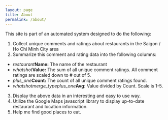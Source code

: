 ```yaml
---
layout: page
title: About
permalink: /about/
---
```


This site is part of an automated system designed to do the following:

1. Collect unique comments and ratings about restaurants in the Saigon / Ho Chi Minh City area
2. Summarize this comment and rating data into the following columns:
  + <i class="material-icons">restaurant</i>**Name:** The name of the restaurant 
  + <i class="material-icons">whatshot</i>**Value:** The sum of all unique comment ratings.  All comment ratings are scaled down to # out of 5. 
  + <i class="material-icons">plus_one</i>**Count:** The count of all unique comment ratings found.
  + <i class="material-icons">whatshot</i><i class="material-icons">merge_type</i><i class="material-icons">plus_one</i>**Avg:** Value divided by Count.  Scale is 1-5. 
3. Display the above data in an interesting and easy to use way.
4. Utilize the Google Maps javascript library to display up-to-date restaurant and location information.
5. Help me find good places to eat.
